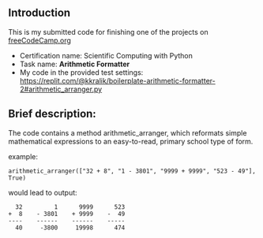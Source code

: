 ## Introduction
This is my submitted code for finishing one of the projects on <a href = https://www.freecodecamp.org/> freeCodeCamp.org </a>

* Certification name: Scientific Computing with Python
* Task name: <b> Arithmetic Formatter </b>
* My code in the provided test settings: https://replit.com/@kkralik/boilerplate-arithmetic-formatter-2#arithmetic_arranger.py

## Brief description:
The code contains a method arithmetic_arranger, which reformats simple mathematical expressions to an easy-to-read, primary school type of form.

example:

```
arithmetic_arranger(["32 + 8", "1 - 3801", "9999 + 9999", "523 - 49"], True)
```

would lead to output:
```
  32         1      9999      523
+  8    - 3801    + 9999    -  49
----    ------    ------    -----
  40     -3800     19998      474
```
